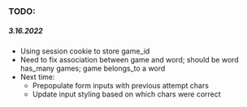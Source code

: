 ### TODO:

##### 3.16.2022
- Using session cookie to store game_id
- Need to fix association between game and word; should be word has_many games; game belongs_to a word
- Next time:
  - Prepopulate form inputs with previous attempt chars
  - Update input styling based on which chars were correct
